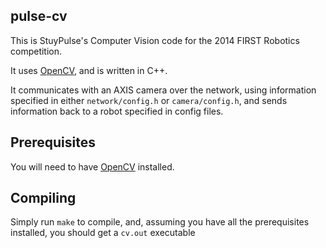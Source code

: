 pulse-cv
--------

This is StuyPulse's Computer Vision code for the 2014 FIRST Robotics competition.

It uses [OpenCV](http://opencv.org/), and is written in C++.

It communicates with an AXIS camera over the network, using information specified in either `network/config.h` or `camera/config.h`, and sends information back to a robot specified in config files.




Prerequisites
-------------
You will need to have [OpenCV](http://opencv.org/) installed.


Compiling
---------
Simply run `make` to compile, and, assuming you have all the prerequisites installed, you should get a `cv.out` executable


